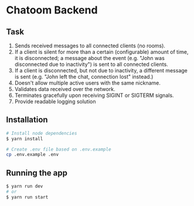 # Chatoom Backend

## Task

1. Sends received messages to all connected clients (no rooms).
2. If a client is silent for more than a certain (configurable) amount of time, it is
   disconnected; a message about the event (e.g. "John was disconnected due to
   inactivity") is sent to all connected clients.
3. If a client is disconnected, but not due to inactivity, a different message is sent (e.g.
   "John left the chat, connection lost" instead.)
4. Doesn't allow multiple active users with the same nickname.
5. Validates data received over the network.
6. Terminates gracefully upon receiving SIGINT or SIGTERM signals.
7. Provide readable logging solution

## Installation

```bash
# Install node dependencies
$ yarn install
```

```bash
# Create .env file based on .env.example
cp .env.example .env
```

## Running the app

```bash
$ yarn run dev
# or
$ yarn run start
```
